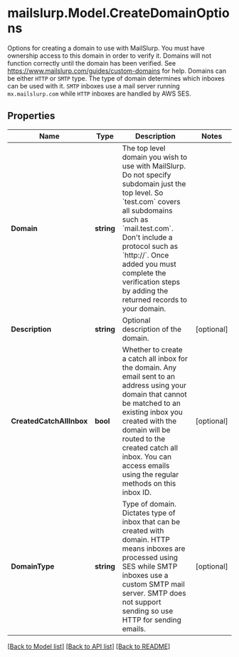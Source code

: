 # mailslurp.Model.CreateDomainOptions
Options for creating a domain to use with MailSlurp. You must have ownership access to this domain in order to verify it. Domains will not function correctly until the domain has been verified. See https://www.mailslurp.com/guides/custom-domains for help. Domains can be either `HTTP` or `SMTP` type. The type of domain determines which inboxes can be used with it. `SMTP` inboxes use a mail server running `mx.mailslurp.com` while `HTTP` inboxes are handled by AWS SES.

## Properties

Name | Type | Description | Notes
------------ | ------------- | ------------- | -------------
**Domain** | **string** | The top level domain you wish to use with MailSlurp. Do not specify subdomain just the top level. So &#x60;test.com&#x60; covers all subdomains such as &#x60;mail.test.com&#x60;. Don&#39;t include a protocol such as &#x60;http://&#x60;. Once added you must complete the verification steps by adding the returned records to your domain. | 
**Description** | **string** | Optional description of the domain. | [optional] 
**CreatedCatchAllInbox** | **bool** | Whether to create a catch all inbox for the domain. Any email sent to an address using your domain that cannot be matched to an existing inbox you created with the domain will be routed to the created catch all inbox. You can access emails using the regular methods on this inbox ID. | [optional] 
**DomainType** | **string** | Type of domain. Dictates type of inbox that can be created with domain. HTTP means inboxes are processed using SES while SMTP inboxes use a custom SMTP mail server. SMTP does not support sending so use HTTP for sending emails. | [optional] 

[[Back to Model list]](../README#documentation-for-models) [[Back to API list]](../README#documentation-for-api-endpoints) [[Back to README]](../README)

